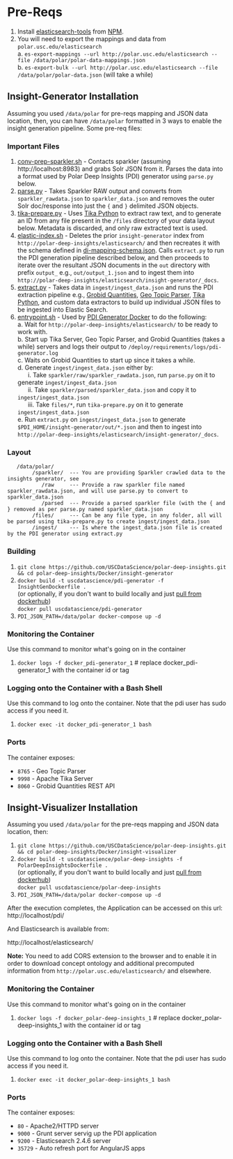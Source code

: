 # Pre-Reqs

1. Install [elasticsearch-tools](https://www.npmjs.com/package/elasticsearch-tools) from [NPM](http://npmjs.org/).
2. You will need to export the mappings and data from `polar.usc.edu/elasticsearch`<br/>
  a. `es-export-mappings --url http://polar.usc.edu/elasticsearch --file /data/polar/polar-data-mappings.json`<br/>
  b. `es-export-bulk --url http://polar.usc.edu/elasticsearch --file /data/polar/polar-data.json` (will take a while)
  
## Insight-Generator Installation

Assuming you used `/data/polar` for pre-reqs mapping and JSON data location, then, you can have `/data/polar` formatted in 3 ways to enable the insight generation pipeline. Some pre-req files:

### Important Files

 1. [conv-prep-sparkler.sh](https://github.com/USCDataScience/polar-deep-insights/blob/master/insight-generator/conv-prep-sparkler.sh) - Contacts sparkler (assuming http://localhost:8983) and grabs Solr JSON from it. Parses the data into a format used by Polar Deep Insights (PDI) generator using `parse.py` below.
 2. [parse.py](https://github.com/USCDataScience/polar-deep-insights/blob/master/insight-generator/parse.py) - Takes Sparkler RAW output and converts from `sparkler_rawdata.json` to `sparkler_data.json` and removes the outer Solr doc/response into just the `{` and `}` delimited JSON objects.
 3. [tika-prepare.py](https://github.com/USCDataScience/polar-deep-insights/blob/master/insight-generator/tika-prepare.py) - Uses [Tika Python](http://github.com/chrismattmann/tika-python.git) to extract raw text, and to generate an ID from any file present in the `/files` directory of your data layout below. Metadata is discarded, and only raw extracted text is used.
 4. [elastic-index.sh](https://github.com/USCDataScience/polar-deep-insights/blob/master/insight-generator/elastic_index.sh) - Deletes the prior `insight-generator` index from `http://polar-deep-insights/elasticsearch/` and then recreates it with the schema defined in [di-mapping-schema.json](https://github.com/USCDataScience/polar-deep-insights/blob/master/insight-generator/di-mapping-schema.json). Calls `extract.py` to run the PDI generation pipeline described below, and then proceeds to iterate over the resultant JSON documents in the `out` directory with prefix `output_` e.g., `out/output_1.json` and to ingest them into `http://polar-deep-insights/elasticsearch/insight-generator/_docs`.
 5. [extract.py](https://github.com/USCDataScience/polar-deep-insights/blob/master/insight-generator/extract.py) - Takes data in `ingest/ingest_data.json` and runs the PDI extraction pipeline e.g., [Grobid Quantities](https://github.com/kermitt2/grobid-quantities), [Geo Topic Parser](https://github.com/chrismattmann/lucene-geo-gazetteer), [Tika Python](http://github.com/chrismattmann/tika-python.git), and custom data extractors to build up individual JSON files to be ingested into Elastic Search.
 6. [entrypoint.sh](https://github.com/USCDataScience/polar-deep-insights/blob/master/Docker/insight-generator/entrypoint.sh) - Used by [PDI Generator Docker]() to do the following:<br/>
     a. Wait for `http://polar-deep-insights/elasticsearch/` to be ready to work with.<br/>
     b. Start up Tika Server, Geo Topic Parser, and Grobid Quantities (takes a while) servers and logs their output to `/deploy/requirements/logs/pdi-generator.log`<br/>
     c. Waits on Grobid Quantities to start up since it takes a while.<br/>
     d. Generate `ingest/ingest_data.json` either by:<br/>
           &nbsp;&nbsp;&nbsp;&nbsp;&nbsp;&nbsp;i. Take `sparkler/raw/sparkler_rawdata.json`, run `parse.py` on it to generate `ingest/ingest_data.json`<br/>
          &nbsp;&nbsp;&nbsp;&nbsp;&nbsp;&nbsp;ii. Take `sparkler/parsed/sparkler_data.json` and copy it to `ingest/ingest_data.json`<br/>
         &nbsp;&nbsp;&nbsp;&nbsp;&nbsp;&nbsp;iii. Take `files/*`, run `tika-prepare.py` on it to generate `ingest/ingest_data.json`<br/>
     e. Run `extract.py` on `ingest/ingest_data.json` to generate `$PDI_HOME/insight-generator/out/*.json` and then to ingest into `http://polar-deep-insights/elasticsearch/insight-generator/_docs`.
     

### Layout

```
   /data/polar/
        /sparkler/  --- You are providing Sparkler crawled data to the insights generator, see 
           /raw     --- Provide a raw sparkler file named sparkler_rawdata.json, and will use parse.py to convert to sparkler_data.json
           /parsed  --- Provide a parsed sparkler file (with the { and } removed as per parse.py named sparkler_data.json
        /files/     --- Can be any file type, in any folder, all will be parsed using tika-prepare.py to create ingest/ingest_data.json
        /ingest/    --- Is where the ingest_data.json file is created by the PDI generator using extract.py

```

### Building

1. `git clone https://github.com/USCDataScience/polar-deep-insights.git && cd polar-deep-insights/Docker/insight-generator`
2.  `docker build -t uscdatascience/pdi-generator -f InsightGenDockerfile .`<br/>
(or optionally, if you don't want to build locally and just [pull from dockerhub](https://hub.docker.com/r/uscdatascience/pdi-generator/))<br/>
`docker pull uscdatascience/pdi-generator`
3. `PDI_JSON_PATH=/data/polar docker-compose up -d`


### Monitoring the Container

Use this command to monitor what's going on in the container

1. `docker logs -f docker_pdi-generator_1` # replace docker_pdi-generator_1 with the container id or tag

### Logging onto the Container with a Bash Shell

Use this command to log onto the container. Note that the pdi user has sudo access if you need it.

1. `docker exec -it docker_pdi-generator_1 bash`

### Ports

The container exposes:

* `8765` - Geo Topic Parser
* `9998` - Apache Tika Server
* `8060` - Grobid Quantities REST API


## Insight-Visualizer Installation 
Assuming you used `/data/polar` for the pre-reqs mapping and JSON data location, then:

1. `git clone https://github.com/USCDataScience/polar-deep-insights.git && cd polar-deep-insights/Docker/insight-visualizer`
2.  `docker build -t uscdatascience/polar-deep-insights -f PolarDeepInsightsDockerfile .`<br/>
(or optionally, if you don't want to build locally and just [pull from dockerhub](https://hub.docker.com/r/uscdatascience/polar-deep-insights/))<br/>
`docker pull uscdatascience/polar-deep-insights`
3. `PDI_JSON_PATH=/data/polar docker-compose up -d` 

After the execution completes, the Application can be accessed on this url:
http://localhost/pdi/

And Elasticsearch is available from:

http://localhost/elasticsearch/

**Note:** You need to add CORS extension to the browser and to enable it in order to download concept ontology and additional precomputed information from `http://polar.usc.edu/elasticsearch/` and elsewhere. 

### Monitoring the Container

Use this command to monitor what's going on in the container

1. `docker logs -f docker_polar-deep-insights_1` # replace docker_polar-deep-insights_1 with the container id or tag

### Logging onto the Container with a Bash Shell

Use this command to log onto the container. Note that the pdi user has sudo access if you need it.

1. `docker exec -it docker_polar-deep-insights_1 bash`

### Ports

The container exposes:

* `80` - Apache2/HTTPD server
* `9000` - Grunt server servig up the PDI application
* `9200` - Elasticsearch 2.4.6 server
* `35729` - Auto refresh port for AngularJS apps


